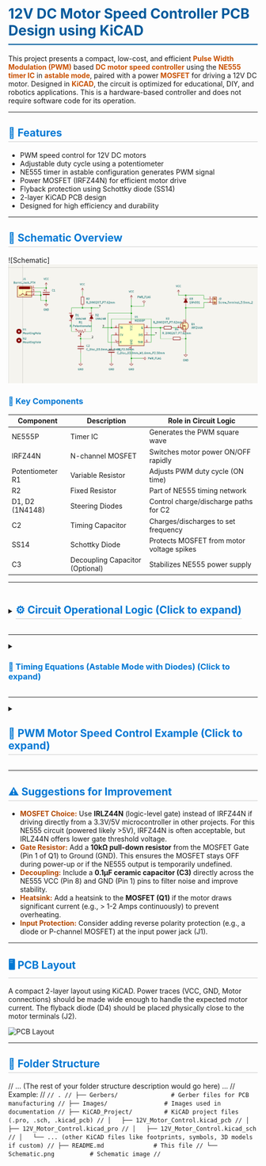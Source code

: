 <h1 style="color: #005A9C; border-bottom: 2px solid #005A9C; padding-bottom: 10px;">12V DC Motor Speed Controller PCB Design using KiCAD</h1>

This project presents a compact, low-cost, and efficient <strong style="color: #C85000;">Pulse Width Modulation (PWM)</strong> based <strong style="color: #C85000;">DC motor speed controller</strong> using the <strong style="color: #C85000;">NE555 timer IC</strong> in <strong style="color: #C85000;">astable mode</strong>, paired with a power <strong style="color: #C85000;">MOSFET</strong> for driving a 12V DC motor. Designed in <strong style="color: #C85000;">KiCAD</strong>, the circuit is optimized for educational, DIY, and robotics applications. This is a hardware-based controller and does not require software code for its operation.

---

<h2 style="color: #0078D4; border-bottom: 1px solid #ccc; padding-bottom: 5px;">🔧 Features</h2>

- PWM speed control for 12V DC motors
- Adjustable duty cycle using a potentiometer
- NE555 timer in astable configuration generates PWM signal
- Power MOSFET (IRFZ44N) for efficient motor drive
- Flyback protection using Schottky diode (SS14)
- 2-layer KiCAD PCB design
- Designed for high efficiency and durability

---

<h2 style="color: #0078D4; border-bottom: 1px solid #ccc; padding-bottom: 5px;">📘 Schematic Overview</h2>

![Schematic]<img src ="https://github.com/AvishkaVishwa/12V-DC-Motor-Speed-Controller-PCB-Design-using-KiCAD/blob/38a573ddb1caaeeb17b8dee4f00e829e0c8dc042/Images/schematic%20of%20v.1.png">

<h3 style="color: #0078D4;">🧩 Key Components</h3>

| Component      | Description                          | Role in Circuit Logic                |
|----------------|--------------------------------------|--------------------------------------|
| NE555P         | Timer IC                             | Generates the PWM square wave        |
| IRFZ44N        | N-channel MOSFET                     | Switches motor power ON/OFF rapidly  |
| Potentiometer R1| Variable Resistor                    | Adjusts PWM duty cycle (ON time)     |
| R2             | Fixed Resistor                       | Part of NE555 timing network         |
| D1, D2 (1N4148)| Steering Diodes                      | Control charge/discharge paths for C2|
| C2             | Timing Capacitor                     | Charges/discharges to set frequency  |
| SS14           | Schottky Diode                       | Protects MOSFET from motor voltage spikes |
| C3             | Decoupling Capacitor (Optional)      | Stabilizes NE555 power supply        |

---

<details>
<summary><h2 style="color: #0078D4; border-bottom: 1px solid #ccc; padding-bottom: 5px; display: inline-block; cursor: pointer;">⚙️ Circuit Operational Logic (Click to expand)</h2></summary>

This circuit controls motor speed by varying the <strong style="color: #C85000;">duty cycle</strong> of a <strong style="color: #C85000;">Pulse Width Modulation (PWM)</strong> signal generated by the NE555 timer IC operating in <strong style="color: #C85000;">astable mode</strong> (meaning it produces a continuous oscillating output).

1.  <strong style="color: #107C10;">PWM Generation (NE555):</strong>
    *   The NE555 timer generates a square wave signal at its output (Pin 3). The frequency and duty cycle of this wave are determined by the timing components: Potentiometer (R1), Resistor (R2), and Capacitor (C2).
    *   <strong style="color: #107C10;">Charging Phase (Output HIGH):</strong> Capacitor C2 charges through R2 and the upper part of the potentiometer R1 via diode D1. The duration of this phase sets the <strong style="color: #C85000;">ON time (T_H)</strong> of the PWM signal.
    *   <strong style="color: #107C10;">Discharging Phase (Output LOW):</strong> Capacitor C2 discharges through the lower part of the potentiometer R1 via diode D2 and into the NE555's Discharge pin (Pin 7). The duration of this phase sets the <strong style="color: #C85000;">OFF time (T_L)</strong> of the PWM signal.
    *   <strong style="color: #107C10;">Duty Cycle Adjustment:</strong> By turning the potentiometer (R1), the resistance in the charge path (upper part of R1 + R2) and discharge path (lower part of R1) changes. This alters the ratio of T_H to T_L, thus changing the PWM duty cycle without significantly changing the frequency. A higher duty cycle means the output is HIGH for longer.

2.  <strong style="color: #107C10;">Motor Driving (MOSFET Q1):</strong>
    *   The PWM signal from the NE555's output (Pin 3) is connected to the <strong style="color: #C85000;">Gate</strong> of the N-channel MOSFET (Q1) via resistor R3 (which limits gate current).
    *   <strong style="color: #107C10;">Output HIGH:</strong> When the NE555 output is HIGH, the MOSFET Gate is driven HIGH, turning the MOSFET <strong style="color: #C85000;">ON</strong>. This allows current to flow from the 12V supply (VCC), through the motor (connected to J2), through the MOSFET (Drain to Source), and to Ground (GND). The motor receives power.
    *   <strong style="color: #107C10;">Output LOW:</strong> When the NE555 output is LOW, the MOSFET Gate is driven LOW, turning the MOSFET <strong style="color: #C85000;">OFF</strong>. This interrupts the current flow to the motor. Resistor R4 helps ensure the gate discharges quickly, turning the MOSFET off reliably.
    *   <strong style="color: #107C10;">Speed Control:</strong> By rapidly switching the motor ON and OFF according to the PWM duty cycle, the <em style="color: #505050;">average</em> voltage supplied to the motor is controlled. A higher duty cycle results in a higher average voltage and faster motor speed. A lower duty cycle results in lower average voltage and slower speed.

3.  <strong style="color: #107C10;">Motor Protection (Diode D4):</strong>
    *   The Schottky diode D4 (SS14) is connected in parallel with the motor but in the reverse direction (cathode to VCC, anode to MOSFET Drain). This is a <strong style="color: #C85000;">flyback diode</strong>.
    *   When the MOSFET turns OFF, the collapsing magnetic field in the motor's coils induces a voltage spike (back EMF) in the opposite polarity. The flyback diode provides a path for this induced current to circulate safely, preventing the high voltage spike from damaging the MOSFET.
</details>

---

<details>
<summary><h3 style="color: #0078D4; display: inline-block; cursor: pointer;">🔣 Timing Equations (Astable Mode with Diodes) (Click to expand)</h3></summary>

The use of diodes D1 and D2 slightly modifies the standard NE555 astable equations. Assuming R1 is the total potentiometer resistance (e.g., 10kΩ) and 'x' is the fraction of R1 set by the wiper (0 to 1):

- **Resistance during Charge:** `R_charge = R2 + x * R1`
- **Resistance during Discharge:** `R_discharge = (1 - x) * R1`

- **Time High (ON):** (Capacitor C2 charges through D1, R2, and upper part of R1)
  \[
  T_H \approx 0.693 \cdot (R2 + x \cdot R1) \cdot C2
  \]

- **Time Low (OFF):** (Capacitor C2 discharges through D2 and lower part of R1)
  \[
  T_L \approx 0.693 \cdot (1 - x) \cdot R1 \cdot C2
  \]

- **Total Period:**
  \[
  T = T_H + T_L
  \]

- **Frequency:**
  \[
  f = \frac{1}{T}
  \]
  *(Note: Frequency will vary slightly as the potentiometer is adjusted)*

- **Duty Cycle:**
  \[
  D = \frac{T_H}{T} \times 100\% = \frac{R2 + x \cdot R1}{R2 + R1} \times 100\%
  \]
  *(This shows duty cycle is primarily controlled by the potentiometer position 'x')*
</details>

---

<details>
<summary><h2 style="color: #0078D4; border-bottom: 1px solid #ccc; padding-bottom: 5px; display: inline-block; cursor: pointer;">🔁 PWM Motor Speed Control Example (Click to expand)</h2></summary>

Using component values from simulation or schematic:

- **R1 (Potentiometer) = 10kΩ**, **R2 = 1kΩ**, **C2 = 0.1µF** (Assuming C2 is the timing cap, adjust if different in schematic)
- Let potentiometer be set at **midpoint (x = 0.5)**:
  - `R_charge = 1kΩ + 0.5 * 10kΩ = 6kΩ`
  - `R_discharge = (1 - 0.5) * 10kΩ = 5kΩ`
- **Time High (T_H) ≈ 0.693 * 6kΩ * 0.1µF ≈ 0.4158 ms**
- **Time Low (T_L) ≈ 0.693 * 5kΩ * 0.1µF ≈ 0.3465 ms**
- **Total Period (T) ≈ 0.4158 + 0.3465 ≈ 0.7623 ms**
- **Frequency (f) ≈ 1 / 0.0007623 s ≈ 1312 Hz**
- **Duty Cycle (D) ≈ (0.4158 / 0.7623) * 100% ≈ 54.5%**

<h3 style="color: #0078D4;">🔄 Speed Estimation</h3>

Assuming:
- Motor rated speed at 12V = **3000 RPM**
- Speed is roughly linear with average voltage (duty cycle)

Then at **54.5% duty cycle**:

\[
    \text{Estimated RPM} = 3000 \times 0.545 = \boxed{1635 \text{ RPM}}
\]
*(Note: Actual speed depends heavily on motor characteristics and load)*
</details>

---

<h2 style="color: #0078D4; border-bottom: 1px solid #ccc; padding-bottom: 5px;">⚠️ Suggestions for Improvement</h2>

- <strong style="color: #B34700;">MOSFET Choice:</strong> Use **IRLZ44N** (logic-level gate) instead of IRFZ44N if driving directly from a 3.3V/5V microcontroller in other projects. For this NE555 circuit (powered likely >5V), IRFZ44N is often acceptable, but IRLZ44N offers lower gate threshold voltage.
- <strong style="color: #B34700;">Gate Resistor:</strong> Add a **10kΩ pull-down resistor** from the MOSFET Gate (Pin 1 of Q1) to Ground (GND). This ensures the MOSFET stays OFF during power-up or if the NE555 output is temporarily undefined.
- <strong style="color: #B34700;">Decoupling:</strong> Include a **0.1µF ceramic capacitor (C3)** directly across the NE555 VCC (Pin 8) and GND (Pin 1) pins to filter noise and improve stability.
- <strong style="color: #B34700;">Heatsink:</strong> Add a heatsink to the **MOSFET (Q1)** if the motor draws significant current (e.g., > 1-2 Amps continuously) to prevent overheating.
- <strong style="color: #B34700;">Input Protection:</strong> Consider adding reverse polarity protection (e.g., a diode or P-channel MOSFET) at the input power jack (J1).

---

<h2 style="color: #0078D4; border-bottom: 1px solid #ccc; padding-bottom: 5px;">🖥️ PCB Layout</h2>

A compact 2-layer layout using KiCAD. Power traces (VCC, GND, Motor connections) should be made wide enough to handle the expected motor current. The flyback diode (D4) should be placed physically close to the motor terminals (J2).

![PCB Layout](https://github.com/AvishkaVishwa/12V-DC-Motor-Speed-Controller-PCB-Design-using-KiCAD/blob/main/PCB_Top.png)

---

<h2 style="color: #0078D4; border-bottom: 1px solid #ccc; padding-bottom: 5px;">📂 Folder Structure</h2>

// ... (The rest of your folder structure description would go here) ...
// Example:
// ```
// .
// ├── Gerbers/               # Gerber files for PCB manufacturing
// ├── Images/                # Images used in documentation
// ├── KiCAD_Project/         # KiCAD project files (.pro, .sch, .kicad_pcb)
// │   ├── 12V_Motor_Control.kicad_pcb
// │   ├── 12V_Motor_Control.kicad_pro
// │   ├── 12V_Motor_Control.kicad_sch
// │   └── ... (other KiCAD files like footprints, symbols, 3D models if custom)
// ├── README.md              # This file
// └── Schematic.png          # Schematic image
// ```
